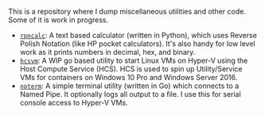 This is a repository where I dump miscellaneous utilities and other
code. Some of it is work in progress.

- [`rpncalc`](./rpncalc): A text based calculator (written in Python),
  which uses Reverse Polish Notation (like HP pocket
  calculators). It's also handy for low level work as it prints
  numbers in decimal, hex, and binary.
- [`hcsvm`](./win-hcsvm): A WIP go based utility to start Linux VMs on
  Hyper-V using the Host Compute Service (HCS). HCS is used to spin up
  Utility/Service VMs for containers on Windows 10 Pro and Windows
  Server 2016.
- [`npterm`](./win-npterm): A simple terminal utility (written in Go)
  which connects to a Named Pipe. It optionally logs all output to a
  file. I use this for serial console access to Hyper-V VMs.
  

